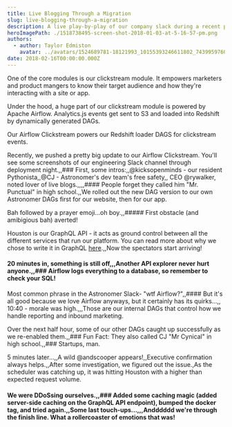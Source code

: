 ```yaml
---
title: Live Blogging Through a Migration
slug: live-blogging-through-a-migration
description: A live play-by-play of our company slack during a recent product update.
heroImagePath: ./1518738495-screen-shot-2018-01-03-at-5-16-57-pm.png
authors:
  - author: Taylor Edmiston
    avatar: ../avatars/1524689781-18121993_10155393246611802_7439959760549846039_o.jpg
date: 2018-02-16T00:00:00.000Z
---
```



One of the core modules is our clickstream module. It empowers marketers and product mangers to know their target audience and how they're interacting with a site or app.

Under the hood, a huge part of our clickstream module is powered by Apache Airflow. Analytics.js events get sent to S3 and loaded into Redshift by dynamically generated DAGs.

Our Airflow Clickstream powers our Redshift loader DAGS for clickstream events.

Recently, we pushed a pretty big update to our Airflow Clickstream. You'll see some screenshots of our engineering Slack channel through deployment night.,,### First, some intros:,,@kicksopenminds  - our resident Pythonista,,@CJ - Astronomer's dev team's free safety,,
CEO @rywalker, noted lover of live blogs.,,,,#### People forget they called him "Mr. Punctual" in high school.,,We rolled out the new DAG version to our own Astronomer DAGs first for our website, then for our app.

Bah followed by a prayer emoji...oh boy.,,##### First obstacle (and amibigious bah) averted!

Houston is our GraphQL API - it acts as ground control between all the different services that run our platform.
You can read more about why we chose to write it in GraphQL [here](https://www.astronomer.io/blog/3-reasons-why-astronomer-is-betting-on-graphql/).,,Now the spectators start arriving!

#### 20 minutes in, something is still off,,,Another API explorer never hurt anyone.,,### Airflow logs everything to a database, so remember to check your SQL!

Most common phrase in the Astronomer Slack- "wtf Airflow?",,#### But it's all good because we love Airflow anyways, but it certainly has its quirks...,,
10:40 - morale was high.,,,Those are our internal DAGs that control how we handle reporting and inbound marketing.

Over the next half hour, some of our other DAGs caught up successfully as we re-enabled them.,,### Fun Fact: They also called CJ "Mr Cynical" in high school.,,### Startups, man.

5 minutes later...,,A wild @andscooper appears!,,Executive confirmation always helps.,,After some investigation, we figured out the issue.,As the scheduler was catching up, it was hitting Houston with a higher than expected request volume.

#### We were DDoSsing ourselves.,,### Added some caching magic (added server-side caching on the GraphQL API endpoint), bumped the docker tag, and tried again.,,Some last touch-ups...,,,Andddddd we're through the finish line. What a rollercoaster of emotions that was!